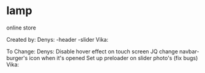 # lamp
online store

Created by:
  Denys:
    -header
    -slider
  Vika:



To Change:
  Denys:
    Disable hover effect on touch screen JQ
    change navbar-burger's icon when it's opened
    Set up preloader on slider photo's (fix bugs)
  Vika: